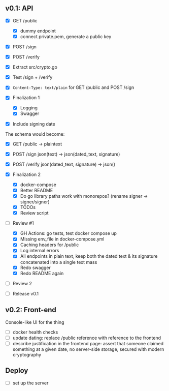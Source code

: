 ## v0.1: API

- [x] GET /public
  - [x] dummy endpoint
  - [x] connect private.pem, generate a public key
- [x] POST /sign
- [x] POST /verify
- [x] Extract src/crypto.go
- [x] Test /sign + /verify
- [x] `Content-Type: text/plain` for GET /public and POST /sign

- [x] Finalization 1
  - [x] Logging
  - [x] Swagger

- [x] Include signing date

The schema would become:

- [x] GET /public -> plaintext
- [x] POST /sign json(text) -> json(dated_text, signature)
- [x] POST /verify json(dated_text, signature) -> json()

- [x] Finalization 2
  - [x] docker-compose
  - [x] Better README
  - [x] Do go library paths work with monorepos? (rename signer -> signer/signer)
  - [x] TODOs
  - [x] Review script

- [ ] Review #1
  - [x] GH Actions: go tests, test docker compose up
  - [x] Missing env_file in docker-compose.yml
  - [x] Caching headers for /public
  - [x] Log internal errors
  - [x] All endpoints in plain text, keep both the dated text & its signature concatenated into a
        single text mass
  - [x] Redo swagger
  - [x] Redo README again

- [ ] Review 2

- [ ] Release v0.1

## v0.2: Front-end

Console-like UI for the thing

- [ ] docker health checks
- [ ] update dating: replace /public reference with reference to the frontend
- [ ] describe justification in the frontend page: assert that someone claimed something at a
      given date, no server-side storage, secured with modern cryptography

## Deploy

- [ ] set up the server
